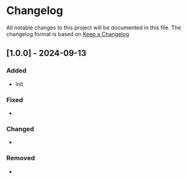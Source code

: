 # Changelog

All notable changes to this project will be documented in this file.
The changelog format is based on [Keep a Changelog](https://keepachangelog.com/en/1.0.0/)


## [1.0.0] - 2024-09-13


### Added

- Init

### Fixed

-

### Changed

-

### Removed

-

